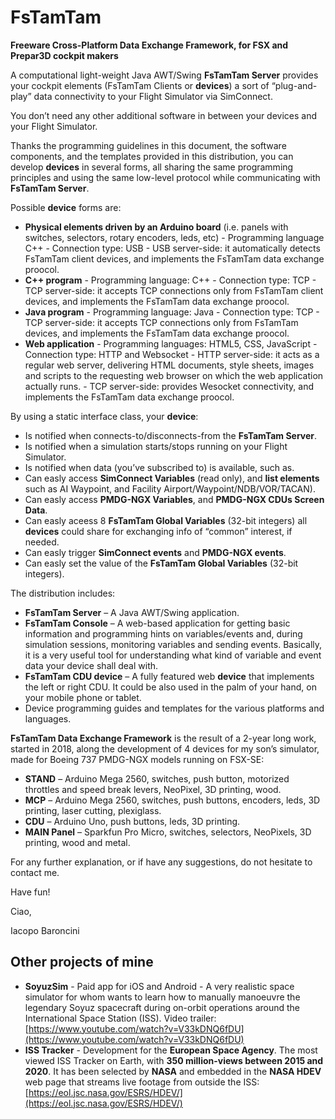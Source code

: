 # FsTamTam

**Freeware Cross-Platform Data Exchange Framework, for FSX and Prepar3D cockpit makers** 

A computational light-weight Java AWT/Swing **FsTamTam Server** provides your cockpit elements (FsTamTam Clients or **devices**) a sort of “plug-and-play” data connectivity to your Flight Simulator via SimConnect.

You don’t need any other additional software in between your devices and your Flight Simulator.

Thanks the programming guidelines in this document, the software components, and the templates provided in this distribution, you can develop **devices** in several forms, all sharing the same programming principles and using the same low-level protocol while communicating with **FsTamTam Server**.

Possible **device** forms are:
* **Physical elements driven by an Arduino board** (i.e. panels with switches, selectors, rotary encoders, leds, etc) - Programming language C++ - Connection type: USB	- USB server-side: it automatically detects FsTamTam client devices, and implements the FsTamTam data exchange proocol.
* **C++ program** - Programming language: C++ - Connection type: TCP - TCP server-side: it accepts TCP connections only from FsTamTam client devices, and implements the FsTamTam data exchange proocol. 
* **Java program** - Programming language: Java - Connection type: TCP - TCP server-side: it accepts TCP connections only from FsTamTam devices, and implements the FsTamTam data exchange proocol.
* **Web application** - Programming languages: HTML5, CSS, JavaScript - Connection type: HTTP and Websocket	- HTTP server-side: it acts as a regular web server, delivering HTML documents, style sheets, images and scripts to the requesting web browser on which the web application actually runs. - TCP server-side: provides Wesocket connectivity, and implements the FsTamTam data exchange proocol.

By using a static interface class, your **device**:
* Is notified when connects-to/disconnects-from the **FsTamTam Server**.
* Is notified when a simulation starts/stops running on your Flight Simulator.
* Is notified when data (you’ve subscribed to) is available, such as.
* Can easly access **SimConnect Variables** (read only), and **list elements** such as AI Waypoint, and Facility Airport/Waypoint/NDB/VOR/TACAN).
* Can easly access **PMDG-NGX Variables**, and **PMDG-NGX CDUs Screen Data**.
* Can easly aceess 8 **FsTamTam Global Variables** (32-bit integers) all **devices** could share for exchanging info of “common” interest, if needed.
* Can easly trigger **SimConnect events** and **PMDG-NGX events**.
* Can easly set the value of the **FsTamTam Global Variables** (32-bit integers).

The distribution includes:

* **FsTamTam Server** – A Java AWT/Swing application.
* **FsTamTam Console** – A web-based application for getting basic information and programming hints on variables/events and, during simulation sessions, monitoring variables and sending events. Basically, it is a very useful tool for understanding what kind of variable and event data your device shall deal with.
* **FsTamTam CDU device** – A fully featured web **device** that implements the left or right CDU. It could be also used in the palm of your hand, on your mobile phone or tablet.
* Device programming guides and templates for the various platforms and languages.

**FsTamTam Data Exchange Framework** is the result of a 2-year long work, started in 2018, along the development of 4 devices for my son’s simulator, made for Boeing 737 PMDG-NGX models running on FSX-SE:
* **STAND** – Arduino Mega 2560, switches, push button, motorized throttles and speed break levers, NeoPixel, 3D printing, wood.
* **MCP** – Arduino Mega 2560, switches, push buttons, encoders, leds, 3D printing, laser cutting, plexiglass.
* **CDU** – Arduino Uno, push buttons, leds, 3D printing.
* **MAIN Panel** – Sparkfun Pro Micro, switches, selectors, NeoPixels, 3D printing, wood and metal. 

For any further explanation, or if have any suggestions, do not hesitate to contact me.

Have fun!

Ciao,

Iacopo Baroncini



## Other projects of mine
* **SoyuzSim** - Paid app for iOS and Android - A very realistic space simulator for whom wants to learn how to manually manoeuvre the legendary Soyuz spacecraft during on-orbit operations around the International Space Station (ISS). Video trailer: [https://www.youtube.com/watch?v=V33kDNQ6fDU](https://www.youtube.com/watch?v=V33kDNQ6fDU)
* **ISS Tracker** - Development for the **European Space Agency**. The most viewed ISS Tracker on Earth, with **350 million-views between 2015 and 2020**. It has been selected by **NASA** and embedded in the **NASA HDEV** web page that streams live footage from outside the ISS: [https://eol.jsc.nasa.gov/ESRS/HDEV/](https://eol.jsc.nasa.gov/ESRS/HDEV/)



